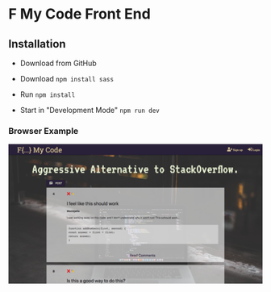 # __F My Code Front End__


## __Installation__

* Download from GitHub

* Download ```npm install sass```

* Run ```npm install```

* Start in "Development Mode" ```npm run dev```

### __Browser Example__

![Alt text](/img/fmyscreenshot.png)